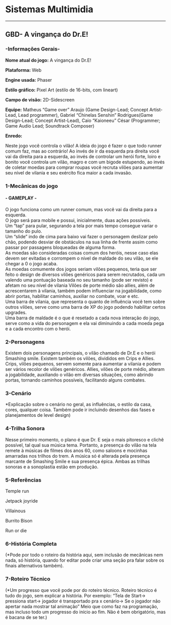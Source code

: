 # Sistemas Multimidia 
____________________________

## GBD- A vingança do Dr.E! 

### -Informações Gerais- 
 
 
**Nome atual do jogo:** A vingança do Dr.E! 


**Plataforma:** Web


**Engine usada:** Phaser 


**Estilo gráfico:** Pixel Art (estilo de 16-bits, com lineart) 


**Campo de visão:** 2D-Sidescreen  


**Equipe:** Matheus “Game over” Araujo (Game Design-Lead; Concept Artist-Lead, Lead programmer), Gabriel “Chinelas Senshin” Rodrigues(Game Design-Lead; Concept Artist-Lead), Caio “Kaioneeu” César (Programmer; Game Audio Lead; Soundtrack Composer)


**Enredo:** 

Neste jogo você controla o vilão! A ideia do jogo é fazer o que todo runner comum faz, mas ao contrário! Ao invés de ir da esquerda pra direita você vai da direita para a esquerda, ao invés de controlar um herói forte, loiro e bonito você controla um vilão, magro e com um bigode estupendo, ao invés de coletar moedas para comprar roupas você recruta vilões para aumentar seu nível de vilania e seu exército fica maior a cada invasão. 


### 1-Mecânicas do jogo  

#### - GAMEPLAY - 


O jogo funciona como um runner comum, mas você vai da direita para a esquerda.  <br>
O jogo será para mobile e possui, inicialmente, duas ações possíveis.  <br>
 Um “tap” para pular, segurando a tela por mais tempo consegue variar o tamanho do pulo.  <br>
Um “slide” indo de cima para baixo vai fazer o personagem deslizar pelo chão, podendo desviar de obstáculos na sua linha de frente assim como passar por passagens bloqueadas de alguma forma.  <br>
As moedas são consideradas coisas comum dos heróis, nesse caso elas devem ser evitadas e corrompem o nível de maldade do seu vilão, se ele chegar a 0 o jogo acaba.  <br>
As moedas comumente dos jogos seriam vilões pequenos, teria que ser feito o design de diversos vilões genéricos para serem recrutados, cada um valendo uma pontuação baseada no seu tamanho (pode ser revisto) e afetam no seu nível de vilania
Vilões de porte médio são allies, além de acrescentarem à vilania, também podem influenciar na jogabilidade, como abrir portas, habilitar caminhos, auxiliar no combate, voar e etc.  <br>
Uma barra de vilania, que representa o quanto de influência você tem sobre outros vilões, serve como uma barra de XP do jogo podendo habilitar certos upgrades.  <br>
Uma barra de maldade é o que é resetado a cada nova interação do jogo, serve como a vida do personagem e ela vai diminuindo a cada moeda pega e a cada encontro com o herói.  <br>



### 2-Personagens  



Existem dois personagens principais, o vilão chamado de Dr.E e o herói Smashing smile. Existem também os vilões, divididos em Crips e Allies. Crips, vilões pequenos, servem somente para aumentar a vilania e podem ser vários recolor de vilões genéricos. Allies, vilões de porte médio, alteram a jogabilidade, auxiliando o vilão em diversas situações, como abrindo portas, tornando caminhos possíveis, facilitando alguns combates.


### 3-Cenário 

*Explicação sobre o cenário no geral, as influências, o estilo da casa, cores, qualquer coisa. Também pode ir incluindo desenhos das fases e planejamentos de level design) 


### 4-Trilha Sonora  

Nesse primeiro momento, o plano é que Dr. E seja o mais pitoresco e clichê possível, tal qual sua música tema. Portanto, a presença do vilão na tela remete à músicas de filmes dos anos 60, como saloons e mocinhas amarradas nos trilhos do trem. A música só é alterada pela presença marcante de Smashing Smile e sua presença épica. Ambas as trilhas sonoras e a sonoplastia estão em produção.  


### 5-Referências  

Temple run 

Jetpack joyride 

Villainous 

Burrito Bison 

Run or die 


### 6-História Completa 


(*Pode por todo o roteiro da história aqui, sem inclusão de mecânicas nem nada, só história, quando for editar pode criar uma seção pra falar sobre os finais alternativos também).   


### 7-Roteiro Técnico  


(*Um progresso que você pode por do roteiro técnico. Roteiro técnico é tudo do jogo, sem explicar a história. Por exemplo: “Tela de Start→ pressiona start→ jogador é transportado pra x cenário→ Se o jogador não apertar nada mostrar tal animação” Meio que como faz na programação, mas incluso todo um progresso do início ao fim. Não é bem obrigatório, mas é bacana de se ter.)

